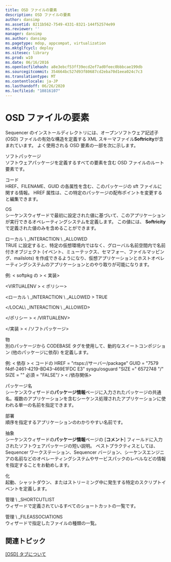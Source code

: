 ```yaml
---
title: OSD ファイルの要素
description: OSD ファイルの要素
author: dansimp
ms.assetid: 8211b562-7549-4331-8321-144f52574e99
ms.reviewer: ''
manager: dansimp
ms.author: dansimp
ms.pagetype: mdop, appcompat, virtualization
ms.mktglfcycl: deploy
ms.sitesec: library
ms.prod: w10
ms.date: 06/16/2016
ms.openlocfilehash: a8e3ebcf53ff39ecd2ef7ad0feec0bbbcae199db
ms.sourcegitcommit: 354664bc527d93f80687cd2eba70d1eea024c7c3
ms.translationtype: MT
ms.contentlocale: ja-JP
ms.lasthandoff: 06/26/2020
ms.locfileid: "10816107"
---
```

# OSD ファイルの要素


Sequencer のインストールディレクトリには、オープンソフトウェア記述子 (OSD) ファイルの有効な構造を定義する XML スキーマファイル**Softricity**が含まれています。 よく使用される OSD 要素の一部を次に示します。

<a href="" id="softpkg"></a>ソフトパッケージ  
ソフトウェアパッケージを定義するすべての要素を含む OSD ファイルのルート要素です。

<a href="" id="codebase"></a>コード  
HREF、FILENAME、GUID の各属性を含む、このパッケージの sft ファイルに関する情報。 HREF 属性は、この特定のパッケージの配布ポイントを変更すると編集できます。

<a href="" id="os"></a>OS  
シーケンスウィザードで最初に設定された値に基づいて、このアプリケーションが実行できるオペレーティングシステムを定義します。 この値には、 **Softricity**で定義された値のみを含めることができます。

<a href="" id="local-interaction-allowed"></a>ローカル \ _INTERACTION \ _ALLOWED  
TRUE に設定すると、特定の仮想環境内ではなく、グローバル名前空間内で名前付きオブジェクト (イベント、ミューテックス、セマフォー、ファイルマッピング、mailslots) を作成できるようになり、仮想アプリケーションとホストオペレーティングシステムのアプリケーションとのやり取りが可能になります。

例: &lt; softpkg の &gt; &lt; 実装&gt;

&lt;VIRTUALENV &gt; &lt; ポリシー&gt;

&lt;ローカル \ _INTERACTION \ _ALLOWED &gt; TRUE

&lt;/LOCAL\ _INTERACTION \ _ALLOWED&gt;

&lt;/ポリシー &gt; &lt; /VIRTUALENV&gt;

&lt;/実装 &gt; &lt; /ソフトパッケージ&gt;

<a href="" id="dependencies"></a>物  
別のパッケージから CODEBASE タグを使用して、動的なスイートコンポジション (他のパッケージに依存) を定義します。

例: &lt; 依存 &gt; &lt; コードの HREF = "rtsps://サーバー/package" GUID = "7579 f4df-2461-4219-BD43-469E1FDC E3" sysgu/osguard "SIZE =" 6572748 "/" SIZE = "" 必須 = "FALSE"/ &gt; &lt; /依存関係&gt;

<a href="" id="package-name"></a>パッケージ名  
シーケンスウィザードの**パッケージ情報**ページに入力されたパッケージの共通名。複数のアプリケーションを含むシーケンス処理されたアプリケーションに使われる単一の名前を指定できます。

<a href="" id="title"></a>部署  
順序を指定するアプリケーションのわかりやすい名前です。

<a href="" id="abstract"></a>抽象  
シーケンスウィザードの**パッケージ情報**ページの [**コメント**] フィールドに入力されたソフトウェアパッケージの短い説明。 ベストプラクティスとしては、Sequencer ワークステーション、Sequencer バージョン、シーケンスエンジニアの名前などのオペレーティングシステムやサービスパックのレベルなどの情報を指定することをお勧めします。

<a href="" id="script"></a>化  
起動、シャットダウン、またはストリーミング中に発生する特定のスクリプトイベントを定義します。

<a href="" id="mgmt-shortcutlist"></a>管理 \ _SHORTCUTLIST  
ウィザードで定義されているすべてのショートカットの一覧です。

<a href="" id="mgmt-fileassociations"></a>管理 \ _FILEASSOCIATIONS  
ウィザードで指定したファイルの種類の一覧。

## 関連トピック


[[OSD] タブについて](about-the-osd-tab.md)

 

 





